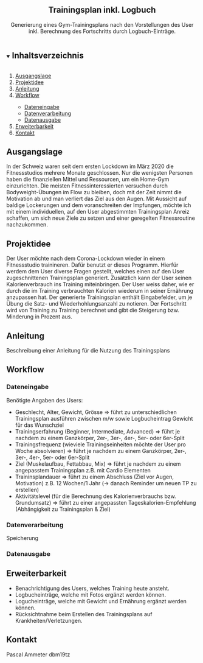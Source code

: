 <!-- Einleitung-->
<h2 align="center">Trainingsplan inkl. Logbuch</h2>
  <p align="center">
Generierung eines Gym-Trainingsplans nach den Vorstellungen des User <br> 
inkl. Berechnung des Fortschritts durch Logbuch-Einträge.
</p>

<!-- Inhaltsverzeichnis -->
<details open="open">
  <summary><h2 style="display: inline-block">Inhaltsverzeichnis</h2></summary>
  <ol>
    <li>
      <a href="#ausgangslage">Ausgangslage</a>
    </li>
    <li>
      <a href="#projektidee">Projektidee</a>
    </li>
    <li><a href="#anleitung">Anleitung</a></li>
    <li><a href="#workflow">Workflow</a></li>
          <ul>
        <li><a href="#dateneingabe">Dateneingabe</a></li>
        <li><a href="#datenverarbeitung">Datenverarbeitung</a></li>
         <li><a href="#datenausgabe">Datenausgabe</a></li>
      </ul>
    <li><a href="#erweiterbarkeit">Erweiterbarkeit</a></li>
    <li><a href="#kontakt">Kontakt</a></li>
  </ol>
</details>

<!-- Ausgangslage -->
## Ausgangslage
In der Schweiz waren seit dem ersten Lockdown im März 2020 die Fitnessstudios mehrere Monate geschlossen. Nur die wenigsten Personen haben die finanziellen Mittel und Ressourcen, um ein Home-Gym einzurichten. Die meisten Fitnessinteressierten versuchen durch Bodyweight-Übungen im Flow zu bleiben, doch mit der Zeit nimmt die Motivation ab und man verliert das Ziel aus den Augen. Mit Aussicht auf baldige Lockerungen und dem voranschreiten der Impfungen, möchte ich mit einem individuellen, auf den User abgestimmten Trainingsplan Anreiz schaffen, um sich neue Ziele zu setzen und einer geregelten Fitnessroutine nachzukommen. 

<!-- Projektidee -->
## Projektidee

Der User möchte nach dem Corona-Lockdown wieder in einem Fitnessstudio trainineren. Dafür benutzt er dieses Programm. Hierfür werdem dem User diverse Fragen gestellt, welches einen auf den User zugeschnittenen Trainingsplan generiert. Zusätzlich kann der User seinen Kalorienverbrauch ins Training miteinbringen. Der User weiss daher, wie er durch die im Training verbrauchten Kalorien wiederum in seiner Ernährung anzupassen hat. Der generierte Trainingsplan enthält Eingabefelder, um je Übung die Satz- und Wiederhohlungsanzahl zu notieren. Der Fortschritt wird von Training zu Training berechnet und gibt die Steigerung bzw. Minderung in Prozent aus.

<!-- Anleitung -->
## Anleitung

Beschreibung einer Anleitung für die Nutzung des Trainingsplans

<!-- Workflow-->
## Workflow
### Dateneingabe

Benötigte Angaben des Users:
- Geschlecht, Alter, Gewicht, Grösse => führt zu unterschiedlichen Trainingsplan ausführen zwischen m/w sowie Logbucheintrag Gewicht für das Wunschziel
- Trainingserfahrung (Beginner, Intermediate, Advanced) => führt je nachdem zu einem Ganzkörper, 2er-, 3er-, 4er-, 5er- oder 6er-Split
- Trainingsfrequenz (wieviele Trainingseinheiten möchte der User pro Woche absolvieren) => führt je nachdem zu einem Ganzkörper, 2er-, 3er-, 4er-, 5er- oder 6er-Split
- Ziel (Muskelaufbau, Fettabbau, Mix) => führt je nachdem zu einem angepasstem Trainingsplan z.B. mit Cardio Elementen
- Traininsplandauer => führt zu einem Abschluss (Ziel vor Augen, Motivation) z.B. 12 Wochen/1 Jahr (-> danach Reminder um neuen TP zu erstellen)
- Aktivitätslevel (für die Berechnung des Kalorienverbrauchs bzw. Grundumsatz) => führt zu einer angepassten Tageskalorien-Empfehlung (Abhängigkeit zu Trainingsplan & Ziel)

### Datenverarbeitung
Speicherung
### Datenausgabe

<!-- Erweiterbarkeit-->
## Erweiterbarkeit
- Benachrichtigung des Users, welches Training heute ansteht.
- Logbucheinträge, welche mit Fotos ergänzt werden können.
- Logucheinträge, welche mit Gewicht und Ernährung ergänzt werden können.
- Rücksichtnahme beim Erstellen des Trainingsplans auf Krankheiten/Verletzungen. 

<!-- Kontakt-->
## Kontakt
Pascal Ammeter
dbm19tz